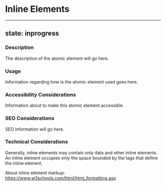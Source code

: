 # Inline Elements

---
state: inprogress
---

### Description
The description of the atomic element will go here.

### Usage
Information regarding how is the atomic element used goes here.

### Accessibility Considerations
Information about to make this atomic element accessible.

### SEO Considerations
SEO information will go here.

### Technical Considerations
Generally, inline elements may contain only data and other inline elements. An inline element occupies only the space bounded by the tags that define the inline element.

About inline element markup: https://www.w3schools.com/html/html_formatting.asp
